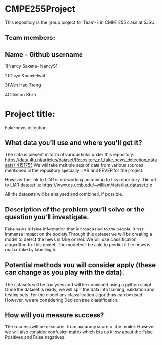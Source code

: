 # CMPE255Project
This repository is the group project for Team-8 in CMPE 255 class at SJSU.
## Team members:
## Name - Github username

1)Nancy Saxena- NancyS1

2)Divya Khandelwal

3)Wen Hao Tseng

4)Chintan Shah

# Project title: 

Fake news detection

## What data you’ll use and where you’ll get it?

The data is present in form of various links under this repository.
https://data.4tu.nl/articles/dataset/Repository_of_fake_news_detection_datasets/14151755
We will take multiple sets of data from various sources mentioned in the repository specially LIAR and FEVER for the project.

However the link to LIAR is not working accoridng to this repository. The url to LIAR dataset is:
https://www.cs.ucsb.edu/~william/data/liar_dataset.zip

All the datasets will be analysed and combined, if possible.

## Description of the problem you’ll solve or the question you’ll investigate.

Fake news is false information that is broacasted to the people. It has immense impact on the society.Through this dataset we will be creating a model to detect the news is fake or real. We will use classification alogorithm for this model. The model will be able to predict if the news is real or fake by labelling it.


## Potential methods you will consider apply (these can change as you play with the data).

The datasets will be analysed and will be combined using a python script. Once the dataset is ready, we will split the data into training, validation and testing sets. For the model any classification algorithms can be used. However, we are considering Decison tree classification.

## How will you measure success?

The success will be measured from accuracy score of the model. However we will also consider confusion matrix which lets us know about the False Positives and False negatives.









